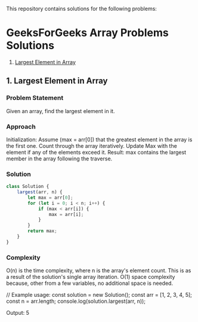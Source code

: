 This repository contains solutions for the following problems:

# GeeksForGeeks Array Problems Solutions

1. [Largest Element in Array](https://www.geeksforgeeks.org/problems/largest-element-in-array4009/)

## 1. Largest Element in Array

### Problem Statement
Given an array, find the largest element in it.

### Approach
Initialization: Assume (max = arr[0]) that the greatest element in the array is the first one.
Count through the array iteratively. Update Max with the element if any of the elements exceed it.
Result: max contains the largest member in the array following the traverse.

### Solution
```javascript
class Solution {
    largest(arr, n) {
        let max = arr[0];
        for (let i = 0; i < n; i++) {
            if (max < arr[i]) {
                max = arr[i];
            }
        }
        return max;
    }
}
```
### Complexity 
O(n) is the time complexity, where n is the array's element count. This is as a result of the solution's single array iteration.
O(1) space complexity because, other from a few variables, no additional space is needed.

// Example usage:
const solution = new Solution();
const arr = [1, 2, 3, 4, 5];
const n = arr.length;
console.log(solution.largest(arr, n));

Output:
5
